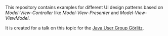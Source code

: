 This repository contains examples for different UI design patterns based on *Model-View-Controller* like
*Model-View-Presenter* and *Model-View-ViewModel*.

It is created for a talk on this topic for the [Java User Group Görlitz](http://www.jug-gr.de/2014/12/03/model-view-star.html).
